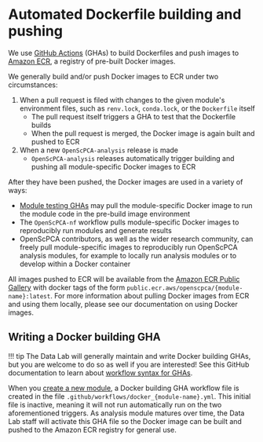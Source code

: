 # Automated Dockerfile building and pushing

We use [GitHub Actions](https://docs.github.com/en/actions) (GHAs) to build Dockerfiles and push images to [Amazon ECR](https://aws.amazon.com/ecr/), a registry of pre-built Docker images.

We generally build and/or push Docker images to ECR under two circumstances:

1. When a pull request is filed with changes to the given module's environment files, such as `renv.lock`, `conda.lock`, or the `Dockerfile` itself
    - The pull request itself triggers a GHA to test that the Dockerfile builds
    - When the pull request is merged, the Docker image is again built and pushed to ECR
2. When a new `OpenScPCA-analysis` release is made
    - `OpenScPCA-analysis` releases automatically trigger building and pushing all module-specific Docker images to ECR

After they have been pushed, the Docker images are used in a variety of ways:

- [Module testing GHAs](./run-module-gha.md) may pull the module-specific Docker image to run the module code in the pre-build image environment
- The `OpenScPCA-nf` workflow pulls module-specific Docker images to reproducibly run modules and generate results <!-- STUB_LINK openscpca-nf -->
- OpenScPCA contributors, as well as the wider research community, can freely pull module-specific images to reproducibly run OpenScPCA analysis modules, for example to locally run analysis modules or to develop within a Docker container

All images pushed to ECR will be available from the [Amazon ECR Public Gallery](https://gallery.ecr.aws/openscpca) with docker tags of the form `public.ecr.aws/openscpca/{module-name}:latest`.
For more information about pulling Docker images from ECR and using them locally, please see our documentation on using Docker images. <!-- STUB_LINK using images. -->


## Writing a Docker building GHA

!!! tip
    The Data Lab will generally maintain and write Docker building GHAs, but you are welcome to do so as well if you are interested!
    See this GitHub documentation to learn about [workflow syntax for GHAs](https://docs.github.com/en/actions/using-workflows/workflow-syntax-for-github-actions).

When you [create a new module](../../contributing-to-analyses/analysis-modules/creating-a-module.md), a Docker building GHA workflow file is created in the file `.github/workflows/docker_{module-name}.yml`.
This initial file is inactive, meaning it will not run automatically run on the two aforementioned triggers.
As analysis module matures over time, the Data Lab staff will activate this GHA file so the Docker image can be built and pushed to the Amazon ECR registry for general use.
